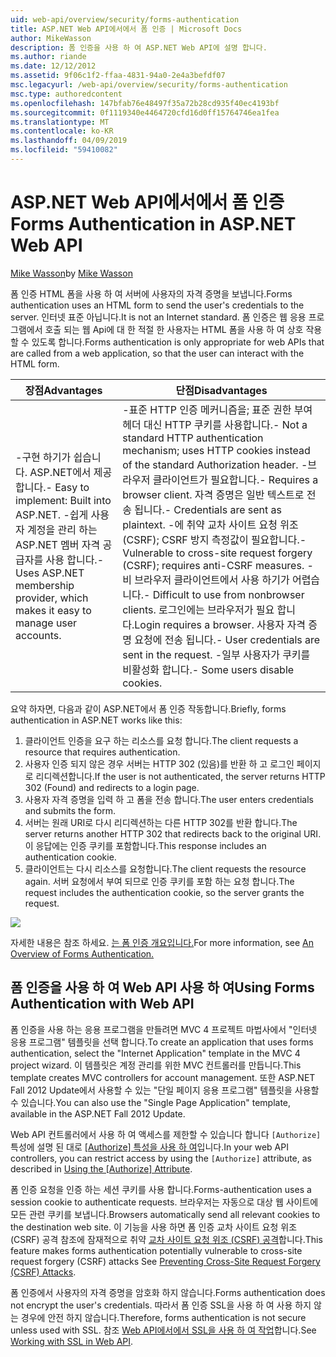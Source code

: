 ```yaml
---
uid: web-api/overview/security/forms-authentication
title: ASP.NET Web API에서에서 폼 인증 | Microsoft Docs
author: MikeWasson
description: 폼 인증을 사용 하 여 ASP.NET Web API에 설명 합니다.
ms.author: riande
ms.date: 12/12/2012
ms.assetid: 9f06c1f2-ffaa-4831-94a0-2e4a3befdf07
msc.legacyurl: /web-api/overview/security/forms-authentication
msc.type: authoredcontent
ms.openlocfilehash: 147bfab76e48497f35a72b28cd935f40ec4193bf
ms.sourcegitcommit: 0f1119340e4464720cfd16d0ff15764746ea1fea
ms.translationtype: MT
ms.contentlocale: ko-KR
ms.lasthandoff: 04/09/2019
ms.locfileid: "59410082"
---
```

# <a name="forms-authentication-in-aspnet-web-api"></a><span data-ttu-id="e5b71-103">ASP.NET Web API에서에서 폼 인증</span><span class="sxs-lookup"><span data-stu-id="e5b71-103">Forms Authentication in ASP.NET Web API</span></span>

<span data-ttu-id="e5b71-104">[Mike Wasson](https://github.com/MikeWasson)</span><span class="sxs-lookup"><span data-stu-id="e5b71-104">by [Mike Wasson](https://github.com/MikeWasson)</span></span>

<span data-ttu-id="e5b71-105">폼 인증 HTML 폼을 사용 하 여 서버에 사용자의 자격 증명을 보냅니다.</span><span class="sxs-lookup"><span data-stu-id="e5b71-105">Forms authentication uses an HTML form to send the user's credentials to the server.</span></span> <span data-ttu-id="e5b71-106">인터넷 표준 아닙니다.</span><span class="sxs-lookup"><span data-stu-id="e5b71-106">It is not an Internet standard.</span></span> <span data-ttu-id="e5b71-107">폼 인증은 웹 응용 프로그램에서 호출 되는 웹 Api에 대 한 적절 한 사용자는 HTML 폼을 사용 하 여 상호 작용할 수 있도록 합니다.</span><span class="sxs-lookup"><span data-stu-id="e5b71-107">Forms authentication is only appropriate for web APIs that are called from a web application, so that the user can interact with the HTML form.</span></span>

| <span data-ttu-id="e5b71-108">장점</span><span class="sxs-lookup"><span data-stu-id="e5b71-108">Advantages</span></span> | <span data-ttu-id="e5b71-109">단점</span><span class="sxs-lookup"><span data-stu-id="e5b71-109">Disadvantages</span></span> |
| --- | --- |
| <span data-ttu-id="e5b71-110">-구현 하기가 쉽습니다. ASP.NET에서 제공 합니다.</span><span class="sxs-lookup"><span data-stu-id="e5b71-110">- Easy to implement: Built into ASP.NET.</span></span> <span data-ttu-id="e5b71-111">-쉽게 사용자 계정을 관리 하는 ASP.NET 멤버 자격 공급자를 사용 합니다.</span><span class="sxs-lookup"><span data-stu-id="e5b71-111">- Uses ASP.NET membership provider, which makes it easy to manage user accounts.</span></span> | <span data-ttu-id="e5b71-112">-표준 HTTP 인증 메커니즘을; 표준 권한 부여 헤더 대신 HTTP 쿠키를 사용합니다.</span><span class="sxs-lookup"><span data-stu-id="e5b71-112">- Not a standard HTTP authentication mechanism; uses HTTP cookies instead of the standard Authorization header.</span></span> <span data-ttu-id="e5b71-113">-브라우저 클라이언트가 필요합니다.</span><span class="sxs-lookup"><span data-stu-id="e5b71-113">- Requires a browser client.</span></span> <span data-ttu-id="e5b71-114">자격 증명은 일반 텍스트로 전송 됩니다.</span><span class="sxs-lookup"><span data-stu-id="e5b71-114">- Credentials are sent as plaintext.</span></span> <span data-ttu-id="e5b71-115">-에 취약 교차 사이트 요청 위조 (CSRF); CSRF 방지 측정값이 필요합니다.</span><span class="sxs-lookup"><span data-stu-id="e5b71-115">- Vulnerable to cross-site request forgery (CSRF); requires anti-CSRF measures.</span></span> <span data-ttu-id="e5b71-116">-비 브라우저 클라이언트에서 사용 하기가 어렵습니다.</span><span class="sxs-lookup"><span data-stu-id="e5b71-116">- Difficult to use from nonbrowser clients.</span></span> <span data-ttu-id="e5b71-117">로그인에는 브라우저가 필요 합니다.</span><span class="sxs-lookup"><span data-stu-id="e5b71-117">Login requires a browser.</span></span> <span data-ttu-id="e5b71-118">사용자 자격 증명 요청에 전송 됩니다.</span><span class="sxs-lookup"><span data-stu-id="e5b71-118">- User credentials are sent in the request.</span></span> <span data-ttu-id="e5b71-119">-일부 사용자가 쿠키를 비활성화 합니다.</span><span class="sxs-lookup"><span data-stu-id="e5b71-119">- Some users disable cookies.</span></span> |

<span data-ttu-id="e5b71-120">요약 하자면, 다음과 같이 ASP.NET에서 폼 인증 작동합니다.</span><span class="sxs-lookup"><span data-stu-id="e5b71-120">Briefly, forms authentication in ASP.NET works like this:</span></span>

1. <span data-ttu-id="e5b71-121">클라이언트 인증을 요구 하는 리소스를 요청 합니다.</span><span class="sxs-lookup"><span data-stu-id="e5b71-121">The client requests a resource that requires authentication.</span></span>
2. <span data-ttu-id="e5b71-122">사용자 인증 되지 않은 경우 서버는 HTTP 302 (있음)를 반환 하 고 로그인 페이지로 리디렉션합니다.</span><span class="sxs-lookup"><span data-stu-id="e5b71-122">If the user is not authenticated, the server returns HTTP 302 (Found) and redirects to a login page.</span></span>
3. <span data-ttu-id="e5b71-123">사용자 자격 증명을 입력 하 고 폼을 전송 합니다.</span><span class="sxs-lookup"><span data-stu-id="e5b71-123">The user enters credentials and submits the form.</span></span>
4. <span data-ttu-id="e5b71-124">서버는 원래 URI로 다시 리디렉션하는 다른 HTTP 302를 반환 합니다.</span><span class="sxs-lookup"><span data-stu-id="e5b71-124">The server returns another HTTP 302 that redirects back to the original URI.</span></span> <span data-ttu-id="e5b71-125">이 응답에는 인증 쿠키를 포함합니다.</span><span class="sxs-lookup"><span data-stu-id="e5b71-125">This response includes an authentication cookie.</span></span>
5. <span data-ttu-id="e5b71-126">클라이언트는 다시 리소스를 요청합니다.</span><span class="sxs-lookup"><span data-stu-id="e5b71-126">The client requests the resource again.</span></span> <span data-ttu-id="e5b71-127">서버 요청에서 부여 되므로 인증 쿠키를 포함 하는 요청 합니다.</span><span class="sxs-lookup"><span data-stu-id="e5b71-127">The request includes the authentication cookie, so the server grants the request.</span></span>

![](forms-authentication/_static/image1.png)

<span data-ttu-id="e5b71-128">자세한 내용은 참조 하세요. [는 폼 인증 개요입니다.](../../../web-forms/overview/older-versions-security/introduction/an-overview-of-forms-authentication-cs.md)</span><span class="sxs-lookup"><span data-stu-id="e5b71-128">For more information, see [An Overview of Forms Authentication.](../../../web-forms/overview/older-versions-security/introduction/an-overview-of-forms-authentication-cs.md)</span></span>

## <a name="using-forms-authentication-with-web-api"></a><span data-ttu-id="e5b71-129">폼 인증을 사용 하 여 Web API 사용 하 여</span><span class="sxs-lookup"><span data-stu-id="e5b71-129">Using Forms Authentication with Web API</span></span>

<span data-ttu-id="e5b71-130">폼 인증을 사용 하는 응용 프로그램을 만들려면 MVC 4 프로젝트 마법사에서 "인터넷 응용 프로그램" 템플릿을 선택 합니다.</span><span class="sxs-lookup"><span data-stu-id="e5b71-130">To create an application that uses forms authentication, select the "Internet Application" template in the MVC 4 project wizard.</span></span> <span data-ttu-id="e5b71-131">이 템플릿은 계정 관리를 위한 MVC 컨트롤러를 만듭니다.</span><span class="sxs-lookup"><span data-stu-id="e5b71-131">This template creates MVC controllers for account management.</span></span> <span data-ttu-id="e5b71-132">또한 ASP.NET Fall 2012 Update에서 사용할 수 있는 "단일 페이지 응용 프로그램" 템플릿을 사용할 수 있습니다.</span><span class="sxs-lookup"><span data-stu-id="e5b71-132">You can also use the "Single Page Application" template, available in the ASP.NET Fall 2012 Update.</span></span>

<span data-ttu-id="e5b71-133">Web API 컨트롤러에서 사용 하 여 액세스를 제한할 수 있습니다 합니다 `[Authorize]` 특성에 설명 된 대로 [[Authorize] 특성을 사용 하 여](authentication-and-authorization-in-aspnet-web-api.md#auth3)입니다.</span><span class="sxs-lookup"><span data-stu-id="e5b71-133">In your web API controllers, you can restrict access by using the `[Authorize]` attribute, as described in [Using the [Authorize] Attribute](authentication-and-authorization-in-aspnet-web-api.md#auth3).</span></span>

<span data-ttu-id="e5b71-134">폼 인증 요청을 인증 하는 세션 쿠키를 사용 합니다.</span><span class="sxs-lookup"><span data-stu-id="e5b71-134">Forms-authentication uses a session cookie to authenticate requests.</span></span> <span data-ttu-id="e5b71-135">브라우저는 자동으로 대상 웹 사이트에 모든 관련 쿠키를 보냅니다.</span><span class="sxs-lookup"><span data-stu-id="e5b71-135">Browsers automatically send all relevant cookies to the destination web site.</span></span> <span data-ttu-id="e5b71-136">이 기능을 사용 하면 폼 인증 교차 사이트 요청 위조 (CSRF) 공격 참조에 잠재적으로 취약 [교차 사이트 요청 위조 (CSRF) 공격](preventing-cross-site-request-forgery-csrf-attacks.md)합니다.</span><span class="sxs-lookup"><span data-stu-id="e5b71-136">This feature makes forms authentication potentially vulnerable to cross-site request forgery (CSRF) attacks See [Preventing Cross-Site Request Forgery (CSRF) Attacks](preventing-cross-site-request-forgery-csrf-attacks.md).</span></span>

<span data-ttu-id="e5b71-137">폼 인증에서 사용자의 자격 증명을 암호화 하지 않습니다.</span><span class="sxs-lookup"><span data-stu-id="e5b71-137">Forms authentication does not encrypt the user's credentials.</span></span> <span data-ttu-id="e5b71-138">따라서 폼 인증 SSL을 사용 하 여 사용 하지 않는 경우에 안전 하지 않습니다.</span><span class="sxs-lookup"><span data-stu-id="e5b71-138">Therefore, forms authentication is not secure unless used with SSL.</span></span> <span data-ttu-id="e5b71-139">참조 [Web API에서에서 SSL을 사용 하 여 작업](working-with-ssl-in-web-api.md)합니다.</span><span class="sxs-lookup"><span data-stu-id="e5b71-139">See [Working with SSL in Web API](working-with-ssl-in-web-api.md).</span></span>
